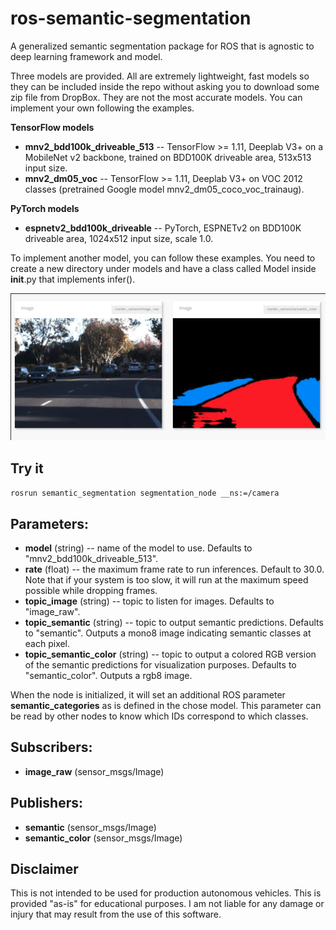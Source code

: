 # ros-semantic-segmentation

A generalized semantic segmentation package for ROS that is agnostic to deep learning framework and model.

Three models are provided. All are extremely lightweight, fast models so they can be included inside the repo without asking you to download some zip file from DropBox. They are not the most accurate models. You can implement your own following the examples.

**TensorFlow models**
* **mnv2_bdd100k_driveable_513** -- TensorFlow >= 1.11, Deeplab V3+ on a MobileNet v2 backbone, trained on BDD100K driveable area, 513x513 input size.
* **mnv2_dm05_voc** -- TensorFlow >= 1.11, Deeplab V3+ on VOC 2012 classes (pretrained Google model mnv2_dm05_coco_voc_trainaug).

**PyTorch models**
* **espnetv2_bdd100k_driveable** -- PyTorch, ESPNETv2 on BDD100K driveable area, 1024x512 input size, scale 1.0.

To implement another model, you can follow these examples. You need to create a new directory under models and have a class called Model inside __init__.py that implements infer().

![screenshot](/screenshot.gif?raw=true "screenshot")

## Try it

```rosrun semantic_segmentation segmentation_node __ns:=/camera```

## Parameters:

* **model** (string) -- name of the model to use. Defaults to "mnv2_bdd100k_driveable_513".
* **rate** (float) -- the maximum frame rate to run inferences. Default to 30.0. Note that if your system is too slow, it will run at the maximum speed possible while dropping frames.
* **topic_image** (string) -- topic to listen for images. Defaults to "image_raw".
* **topic_semantic** (string) -- topic to output semantic predictions. Defaults to "semantic". Outputs a mono8 image indicating semantic classes at each pixel.
* **topic_semantic_color** (string) -- topic to output a colored RGB version of the semantic predictions for visualization purposes. Defaults to "semantic_color". Outputs a rgb8 image.

When the node is initialized, it will set an additional ROS parameter **semantic_categories** as is defined in the chose model. This parameter can be read by other nodes to know which IDs correspond to which classes.

## Subscribers:

* **image_raw** (sensor_msgs/Image)

## Publishers:

* **semantic** (sensor_msgs/Image)
* **semantic_color** (sensor_msgs/Image)

## Disclaimer

This is not intended to be used for production autonomous vehicles. This is provided "as-is" for educational purposes. I am not liable for any damage or injury that may result from the use of this software.
